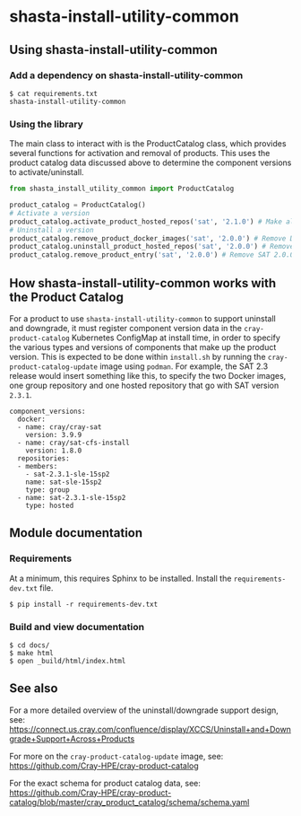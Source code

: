 # shasta-install-utility-common

## Using shasta-install-utility-common

### Add a dependency on shasta-install-utility-common

```commandline
$ cat requirements.txt
shasta-install-utility-common
```

### Using the library

The main class to interact with is the ProductCatalog class, which provides
several functions for activation and removal of products. This uses the product
catalog data discussed above to determine the component versions to activate/uninstall.

```python
from shasta_install_utility_common import ProductCatalog

product_catalog = ProductCatalog()
# Activate a version
product_catalog.activate_product_hosted_repos('sat', '2.1.0') # Make all of SAT 2.1.0's hosted repos active in group
# Uninstall a version
product_catalog.remove_product_docker_images('sat', '2.0.0') # Remove Docker images for SAT 2.0.0
product_catalog.uninstall_product_hosted_repos('sat', '2.0.0') # Remove hosted repos for SAT 2.0.0
product_catalog.remove_product_entry('sat', '2.0.0') # Remove SAT 2.0.0 from the catalog
```


## How shasta-install-utility-common works with the Product Catalog

For a product to use ``shasta-install-utility-common`` to support uninstall and downgrade,
it must register component version data in the ``cray-product-catalog`` Kubernetes
ConfigMap at install time, in order to specify the various types and versions of
components that make up the product version. This is expected to be done within
``install.sh`` by running the ``cray-product-catalog-update`` image using ``podman``.
For example, the SAT 2.3 release would insert something like this, to specify the two
Docker images, one group repository and one hosted repository that go with SAT
version ``2.3.1``.

```
component_versions:
  docker:
  - name: cray/cray-sat
    version: 3.9.9
  - name: cray/sat-cfs-install
    version: 1.8.0
  repositories:
  - members:
    - sat-2.3.1-sle-15sp2
    name: sat-sle-15sp2
    type: group
  - name: sat-2.3.1-sle-15sp2
    type: hosted
```

## Module documentation

### Requirements

At a minimum, this requires Sphinx to be installed. Install the ``requirements-dev.txt`` file.

```commandline
$ pip install -r requirements-dev.txt
```

### Build and view documentation

```commandline
$ cd docs/
$ make html
$ open _build/html/index.html
```

## See also

For a more detailed overview of the uninstall/downgrade support design, see:
https://connect.us.cray.com/confluence/display/XCCS/Uninstall+and+Downgrade+Support+Across+Products

For more on the ``cray-product-catalog-update`` image, see:
https://github.com/Cray-HPE/cray-product-catalog

For the exact schema for product catalog data, see:
https://github.com/Cray-HPE/cray-product-catalog/blob/master/cray_product_catalog/schema/schema.yaml
